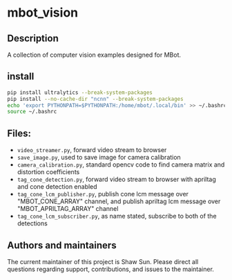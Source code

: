 # mbot_vision

## Description
A collection of computer vision examples designed for MBot.

## install
```bash
pip install ultralytics --break-system-packages
pip install --no-cache-dir "ncnn" --break-system-packages
echo 'export PYTHONPATH=$PYTHONPATH:/home/mbot/.local/bin' >> ~/.bashrc
source ~/.bashrc
```

## Files:
- `video_streamer.py`, forward video stream to browser
- `save_image.py`, used to save image for camera calibration
- `camera_calibration.py`, standard opencv code to find camera matrix and distortion coefficients
- `tag_cone_detection.py`, forward video stream to browser with apriltag and cone detection enabled
- `tag_cone_lcm_publisher.py`, publish cone lcm message over "MBOT_CONE_ARRAY" channel, and publish apriltag lcm message over "MBOT_APRILTAG_ARRAY" channel
- `tag_cone_lcm_subscriber.py`, as name stated, subscribe to both of the detections

## Authors and maintainers
The current maintainer of this project is Shaw Sun. Please direct all questions regarding support, contributions, and issues to the maintainer.